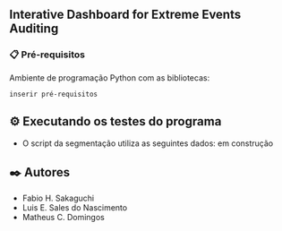 ## Interative Dashboard for Extreme Events Auditing

### 📋 Pré-requisitos

Ambiente de programação Python com as bibliotecas:

```
inserir pré-requisitos	
```

## ⚙️ Executando os testes do programa

- O script da segmentação utiliza as seguintes dados: em construção

## ✒️ Autores
- Fabio H. Sakaguchi
- Luis E. Sales do Nascimento
- Matheus C. Domingos

